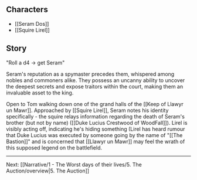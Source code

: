 ## Characters
- [[Seram Dos]]
- [[Squire Lirel]]


## Story

"Roll a d4 -> get Seram"

Seram's reputation as a spymaster precedes them, whispered among nobles and commoners alike. They possess an uncanny ability to uncover the deepest secrets and expose traitors within the court, making them an invaluable asset to the king.

Open to Tom walking down one of the grand halls of the [[Keep of Llawyr un Mawr]]. Approached by [[Squire Lirel]], Seram notes his identity specifically - the squire relays information regarding the death of Seram's brother (but not by name) ([[Duke Lucius Crestwood of WoodFall]]). Lirel is visibly acting off, indicating he's hiding something (Lirel has heard rumour that Duke Lucius was executed by someone going by the name of "[[The Bastion]]" and is concerned that [[Llawyr un Mawr]] may feel the wrath of this supposed legend on the battlefield.







---
Next: [[Narrative/1 - The Worst days of their lives/5. The Auction/overview|5. The Auction]]

